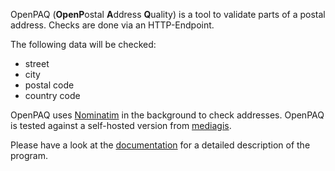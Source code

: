 OpenPAQ (**OpenP**ostal **A**ddress **Q**uality) is a tool to validate parts of a postal address. Checks are done via an HTTP-Endpoint.

The following data will be checked:

- street
- city
- postal code
- country code


OpenPAQ uses [Nominatim](https://github.com/osm-search/Nominatim) in the background to check addresses. OpenPAQ is tested against a self-hosted version from [mediagis](https://github.com/mediagis/nominatim-docker).

Please have a look at the [documentation](https://openpaq.de) for a detailed description of the program.
